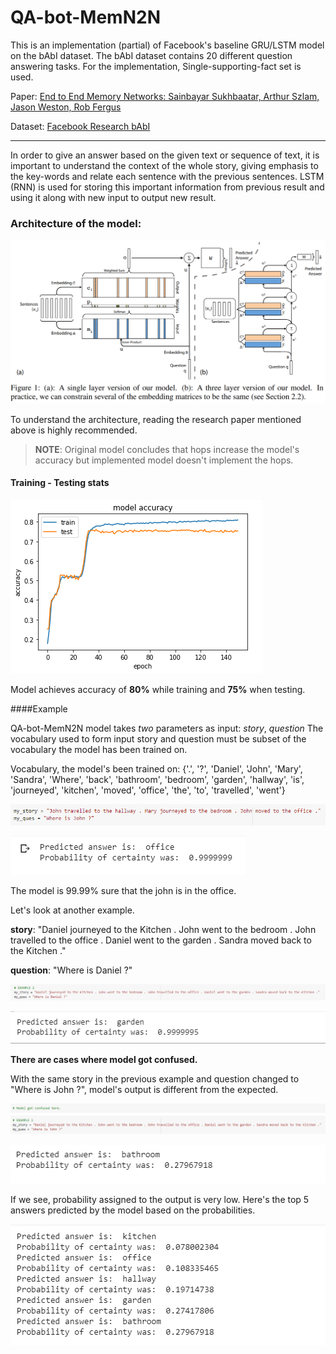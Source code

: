 # QA-bot-MemN2N 

This is an implementation (partial) of Facebook's baseline GRU/LSTM model on the bAbI dataset. The bAbI dataset contains 20 different question answering tasks. For the implementation, Single-supporting-fact set is used. 

Paper: [End to End Memory Networks: Sainbayar Sukhbaatar, Arthur Szlam, Jason Weston, Rob Fergus](https://arxiv.org/abs/1503.08895)

Dataset: [Facebook Research bAbI](https://research.fb.com/downloads/babi/)

<hr>

In order to give an answer based on the given text or sequence of text, it is important to understand the context of the whole story, giving emphasis to the key-words and relate each sentence with the previous sentences. LSTM (RNN) is used for storing this important information from previous result and using it along with new input to output new result.

### Architecture of the model:

![](/images/architecture.png)

To understand the architecture, reading the research paper mentioned above is highly recommended.

> **__NOTE__**: Original model concludes that hops increase the model's accuracy but implemented model doesn't implement the hops.

#### Training - Testing stats

![](/images/training_statistics.png)

Model achieves accuracy of **80%** while training and **75%** when testing.

####Example

QA-bot-MemN2N model takes *two* parameters as input: *story*, *question*
The vocabulary used to form input story and question must be subset of the vocabulary the model has been trained on.

Vocabulary, the model's been trained on:
{'.',
 '?',
 'Daniel',
 'John',
 'Mary',
 'Sandra',
 'Where',
 'back',
 'bathroom',
 'bedroom',
 'garden',
 'hallway',
 'is',
 'journeyed',
 'kitchen',
 'moved',
 'office',
 'the',
 'to',
 'travelled',
 'went'}

![](/images/input.png)

![](/images/output.png)

The model is 99.99% sure that the john is in the office.

Let's look at another example.

**story**: 
"Daniel journeyed to the Kitchen . John went to the bedroom . John travelled to the office . Daniel went to the garden . Sandra moved back to the Kitchen ."

**question**:
"Where is Daniel ?"

![](/images/input2.png)

![](/images/output2.png)

**There are cases where model got confused.**

With the same story in the previous example and question changed to "Where is John ?", model's output is different from the expected.

![](/images/input3.png)

![](/images/output3.png)

If we see, probability assigned to the output is very low.
Here's the top 5 answers predicted by the model based on the probabilities.

![](/images/output_probabilities.png)